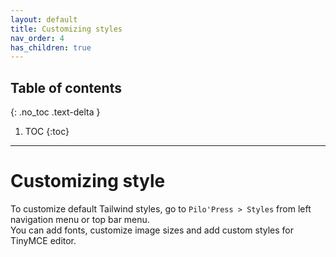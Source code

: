```yaml
---
layout: default
title: Customizing styles
nav_order: 4
has_children: true
---
```


## Table of contents
{: .no_toc .text-delta }

1. TOC
{:toc}

---

# Customizing style

To customize default Tailwind styles, go to `Pilo'Press > Styles` from left navigation menu or top bar menu.  
You can add fonts, customize image sizes and add custom styles for TinyMCE editor.
